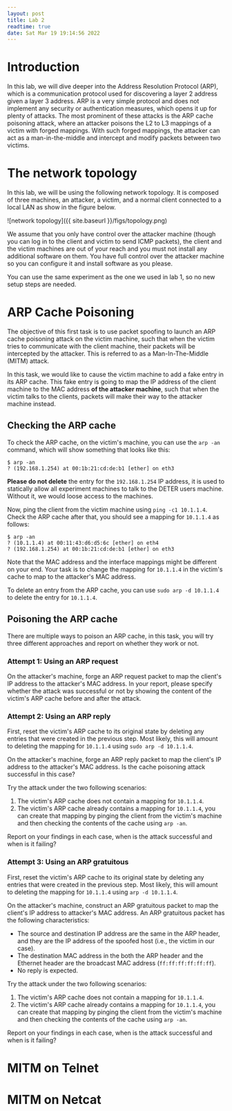 ```yaml
---
layout: post
title: Lab 2
readtime: true
date: Sat Mar 19 19:14:56 2022 
---
```


# Introduction

In this lab, we will dive deeper into the Address Resolution Protocol (ARP),
which is a communication protocol used for discovering a layer 2 address given a
layer 3 address. ARP is a very simple protocol and does not implement any
security or authentication measures, which opens it up for plenty of attacks.
The most prominent of these attacks is the ARP cache poisoning attack, where an
attacker poisons the L2 to L3 mappings of a victim with forged mappings. With
such forged mappings, the attacker can act as a man-in-the-middle and intercept
and modify packets between two victims. 

# The network topology

In this lab, we will be using the following network topology. It is composed of
three machines, an attacker, a victim, and a normal client connected to a local
LAN as show in the figure below.

![network topology]({{ site.baseurl }}/figs/topology.png)

We assume that you only have control over the attacker machine (though you can
log in to the client and victim to send ICMP packets), the client and the victim
machines are out of your reach and you must not install any additional software
on them. You have full control over the attacker machine so you can configure it
and install software as you please. 

You can use the same experiment as the one we used in lab 1, so no new setup
steps are needed. 

# ARP Cache Poisoning

The objective of this first task is to use packet spoofing to launch an ARP
cache poisoning attack on the victim machine, such that when the victim tries to
communicate with the client machine, their packets will be intercepted by the
attacker. This is referred to as a Man-In-The-Middle (MITM) attack. 

In this task, we would like to cause the victim machine to add a fake entry in
its ARP cache. This fake entry is going to map the IP address of the client
machine to the MAC address **of the attacker machine**, such that when the
victim talks to the clients, packets will make their way to the attacker machine
instead. 

## Checking the ARP cache

To check the ARP cache, on the victim's machine, you can use the `arp -an`
command, which will show something that looks like this:
```shell
$ arp -an
? (192.168.1.254) at 00:1b:21:cd:de:b1 [ether] on eth3
```
**Please do not delete** the entry for the `192.168.1.254` IP address, it is
used to statically allow all experiment machines to talk to the DETER users
machine. Without it, we would loose access to the machines. 

Now, ping the client from the victim machine using `ping -c1 10.1.1.4`. Check
the ARP cache after that, you should see a mapping for `10.1.1.4` as follows:
```shell
$ arp -an
? (10.1.1.4) at 00:11:43:d6:d5:6c [ether] on eth4
? (192.168.1.254) at 00:1b:21:cd:de:b1 [ether] on eth3
```
Note that the MAC address and the interface mappings might be different on your
end. Your task is to change the mapping for `10.1.1.4` in the victim's cache to
map to the attacker's MAC address. 

To delete an entry from the ARP cache, you can use `sudo arp -d 10.1.1.4` to
delete the entry for `10.1.1.4`. 

## Poisoning the ARP cache

There are multiple ways to poison an ARP cache, in this task, you will try three
different approaches and report on whether they work or not. 

### Attempt 1: Using an ARP request 

On the attacker's machine, forge an ARP request packet to map the client's IP
address to the attacker's MAC address. In your report, please specify whether
the attack was successful or not by showing the content of the victim's ARP
cache before and after the attack. 

### Attempt 2: Using an ARP reply

First, reset the victim's ARP cache to its original state by deleting any
entries that were created in the previous step. Most likely, this will amount to
deleting the mapping for `10.1.1.4` using `sudo arp -d 10.1.1.4`. 

On the attacker's machine, forge an ARP reply packet to map the client's IP
address to the attacker's MAC address. Is the cache poisoning attack successful
in this case?

Try the attack under the two following scenarios:
1. The victim's ARP cache does not contain a mapping for `10.1.1.4`.
2. The victim's ARP cache already contains a mapping for `10.1.1.4`, you can
   create that mapping by pinging the client from the victim's machine and then
   checking the contents of the cache using `arp -an`. 

Report on your findings in each case, when is the attack successful and when is
it failing?

### Attempt 3: Using an ARP gratuitous 

First, reset the victim's ARP cache to its original state by deleting any
entries that were created in the previous step. Most likely, this will amount to
deleting the mapping for `10.1.1.4` using `arp -d 10.1.1.4`. 

On the attacker's machine, construct an ARP gratuitous packet to map the
client's IP address to attacker's MAC address. An ARP gratuitous packet has the
following characteristics:
- The source and destination IP address are the same in the ARP header, and they
are the IP address of the spoofed host (i.e., the victim in our case). 
- The destination MAC address in the both the ARP header and the Ethernet header
are the broadcast MAC address (`ff:ff:ff:ff:ff:ff`).
- No reply is expected. 

Try the attack under the two following scenarios:
1. The victim's ARP cache does not contain a mapping for `10.1.1.4`.
2. The victim's ARP cache already contains a mapping for `10.1.1.4`, you can
   create that mapping by pinging the client from the victim's machine and then
   checking the contents of the cache using `arp -an`. 

Report on your findings in each case, when is the attack successful and when is
it failing?

# MITM on Telnet

# MITM on Netcat


